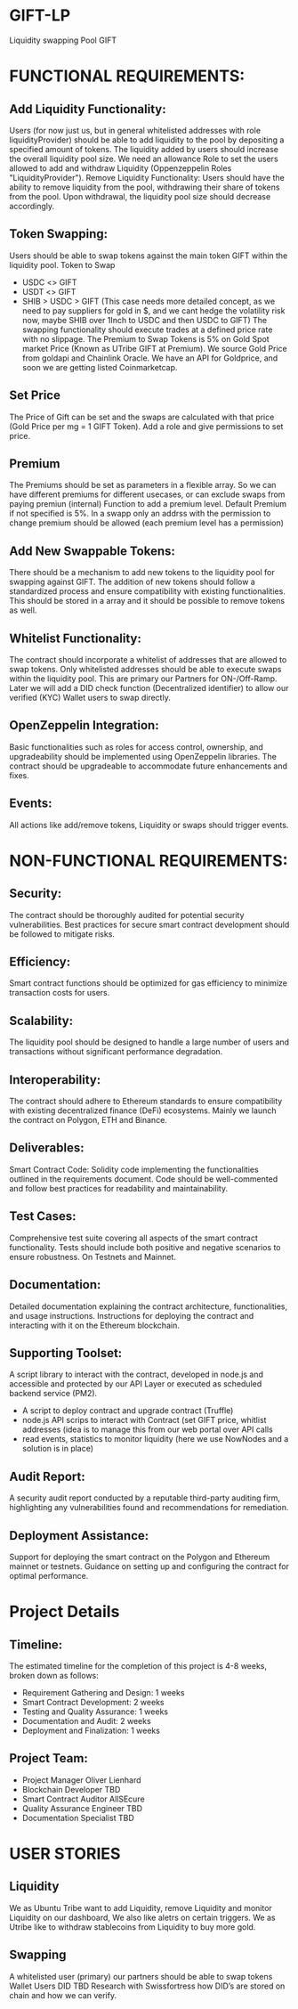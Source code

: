# GIFT-LP
Liquidity swapping Pool GIFT
# FUNCTIONAL REQUIREMENTS:
## Add Liquidity Functionality:
Users (for now just us, but in general whitelisted addresses with role liquidityProvider) should be able to add liquidity to the pool by depositing a specified amount of tokens. The liquidity added by users should increase the overall liquidity pool size.
We need an allowance Role to set the users allowed to add and withdraw Liquidity (Oppenzeppelin Roles "LiquidityProvider").
Remove Liquidity Functionality:
Users should have the ability to remove liquidity from the pool, withdrawing their share of tokens from the pool. Upon withdrawal, the liquidity pool size should decrease accordingly.
## Token Swapping:
Users should be able to swap tokens against the main token GIFT within the liquidity pool.
Token to Swap
+ USDC <> GIFT
+	USDT <> GIFT
+	SHIB > USDC > GIFT (This case needs more detailed concept, as we need to pay suppliers for gold in $, and we cant hedge the volatility risk now, maybe SHIB over 1Inch to USDC and then USDC to GIFT)
The swapping functionality should execute trades at a defined price rate with no slippage.
The Premium to Swap Tokens is 5% on Gold Spot market Price (Known as UTribe GIFT at Premium). We source Gold Price from goldapi and Chainlink Oracle.
We have an API for Goldprice, and soon we are getting listed Coinmarketcap.

## Set Price
The Price of Gift can be set and the swaps are calculated with that price (Gold Price per mg = 1 GIFT Token). Add a role and give permissions to set price.
## Premium
The Premiums should be set as parameters in a flexible array. So we can have different premiums for different usecases, or can exclude swaps from paying premiun (internal)
Function to add a premium level. Default Premium if not specified is 5%.
In a swapp only an addrss with the permission to change premium should be allowed (each premium level has a permission)
## Add New Swappable Tokens:
There should be a mechanism to add new tokens to the liquidity pool for swapping against GIFT. The addition of new tokens should follow a standardized process and ensure compatibility with existing functionalities. This should be stored in a array and it should be possible to remove tokens as well.
## Whitelist Functionality:
The contract should incorporate a whitelist of addresses that are allowed to swap tokens. Only whitelisted addresses should be able to execute swaps within the liquidity pool. This are primary our Partners for ON-/Off-Ramp. Later we will add a DID check function (Decentralized identifier) to allow our verified (KYC) Wallet users to swap directly.
## OpenZeppelin Integration:
Basic functionalities such as roles for access control, ownership, and upgradeability should be implemented using OpenZeppelin libraries. The contract should be upgradeable to accommodate future enhancements and fixes.
## Events:
All actions like add/remove tokens, Liquidity or swaps should trigger events.
# NON-FUNCTIONAL REQUIREMENTS:
## Security:
The contract should be thoroughly audited for potential security vulnerabilities. Best practices for secure smart contract development should be followed to mitigate risks.
## Efficiency:
Smart contract functions should be optimized for gas efficiency to minimize transaction costs for users.
## Scalability:
The liquidity pool should be designed to handle a large number of users and transactions without significant performance degradation.
## Interoperability:
The contract should adhere to Ethereum standards to ensure compatibility with existing decentralized finance (DeFi) ecosystems.
Mainly we launch the contract on Polygon, ETH and Binance.
## Deliverables:
Smart Contract Code:
Solidity code implementing the functionalities outlined in the requirements document. Code should be well-commented and follow best practices for readability and maintainability.
## Test Cases:
Comprehensive test suite covering all aspects of the smart contract functionality. Tests should include both positive and negative scenarios to ensure robustness. On Testnets and Mainnet.
## Documentation:
Detailed documentation explaining the contract architecture, functionalities, and usage instructions.
Instructions for deploying the contract and interacting with it on the Ethereum blockchain.
## Supporting Toolset:
A script library to interact with the contract, developed in node.js and accessible and protected by our API Layer or executed as scheduled backend service (PM2).
+ A script to deploy contract and upgrade contract (Truffle)
+ node.js API scrips to interact with Contract (set GIFT price, whitlist addresses (idea is to manage this from our web portal over API calls
+ read events, statistics to monitor liquidity (here we use NowNodes and a solution is in place)

## Audit Report:
A security audit report conducted by a reputable third-party auditing firm, highlighting any vulnerabilities found and recommendations for remediation.
## Deployment Assistance:
Support for deploying the smart contract on the Polygon and Ethereum mainnet or testnets. Guidance on setting up and configuring the contract for optimal performance.
 
# Project Details
## Timeline:
The estimated timeline for the completion of this project is 4-8 weeks, broken down as follows:
+ Requirement Gathering and Design: 1 weeks
+ Smart Contract Development: 2 weeks
+ Testing and Quality Assurance: 1 weeks
+ Documentation and Audit: 2 weeks
+ Deployment and Finalization: 1 weeks
## Project Team:
+ Project Manager Oliver Lienhard
+ Blockchain Developer TBD
+ Smart Contract Auditor AllSEcure
+ Quality Assurance Engineer TBD
+ Documentation Specialist TBD

# USER STORIES
## Liquidity
We as Ubuntu Tribe want to add Liquidity, remove Liquidity and monitor Liquidity on our dashboard, We also like aletrs on certain triggers.
We as Utribe like to withdraw stablecoins from Liquidity to buy more gold.
## Swapping
A whitelisted user (primary) our partners should be able to swap tokens 
Wallet Users DID
TBD Research with Swissfortress how DID’s are stored on chain and how we can verify.


